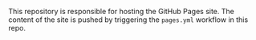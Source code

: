 This repository is responsible for hosting the GitHub Pages site. The content of the site is pushed by triggering the `pages.yml` workflow in this repo.